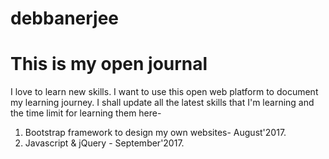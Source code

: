 # debbanerjee
# This is my open journal
I love to learn new skills. I want to use this open web platform to document my learning journey.
I shall update all the latest skills that I'm learning and the time limit for learning them here-
1. Bootstrap framework to design my own websites- August'2017.
2. Javascript & jQuery - September'2017.

